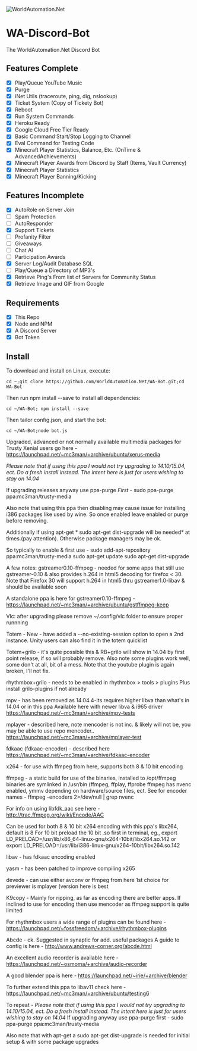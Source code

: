 ![WorldAutomation.Net](https://i1.wp.com/www.worldautomation.net/wp-content/uploads/2018/11/web.png?w=100&ssl=1)
# WA-Discord-Bot
The WorldAutomation.Net Discord Bot

## Features Complete
- [x] Play/Queue YouTube Music
- [x] Purge
- [x] iNet Utils (traceroute, ping, dig, nslookup)
- [x] Ticket System (Copy of Tickety Bot)
- [x] Reboot
- [x] Run System Commands
- [x] Heroku Ready
- [x] Google Cloud Free Tier Ready
- [x] Basic Command Start/Stop Logging to Channel
- [x] Eval Command for Testing Code
- [x] Minecraft Player Statistics, Balance, Etc. (OnTime & AdvancedAchievements)
- [x] Minecraft Player Awards from Discord by Staff (Items, Vault Currency)
- [x] Minecraft Player Statistics
- [x] Minecraft Player Banning/Kicking

## Features Incomplete
- [x] AutoRole on Server Join
- [ ] Spam Protection
- [ ] AutoResponder
- [x] Support Tickets
- [ ] Profanity Filter
- [ ] Giveaways
- [ ] Chat AI
- [ ] Participation Awards
- [x] Server Log/Audit Database SQL
- [ ] Play/Queue a Directory of MP3's
- [x] Retrieve Ping's From list of Servers for Community Status
- [x] Retrieve Image and GIF from Google

## Requirements
- [x] This Repo
- [x] Node and NPM
- [x] A Discord Server
- [x] Bot Token

## Install
To download and install on Linux, execute:
```
cd ~;git clone https://github.com/WorldAutomation.Net/WA-Bot.git;cd WA-Bot
```
Then run npm install --save to install all dependencies:
```
cd ~/WA-Bot; npm install --save
```
Then tailor config.json, and start the bot:
```
cd ~/WA-Bot;node bot.js
```



Upgraded, advanced or not normally available multimedia packages for Trusty
Xenial users go here - https://launchpad.net/~mc3man/+archive/ubuntu/xerus-media

*Please note that if using this ppa I would *not* try upgrading to 14.10/15.04, ect. Do a fresh install instead. The intent here is just for users wishing to stay on 14.04*

If upgrading releases anyway use ppa-purge *First* -
sudo ppa-purge ppa:mc3man/trusty-media

Also note that using this ppa then disabling may cause issue for installing i386 packages like used by wine. So once enabled leave enabled or purge before removing.

Additionally if using apt-get * sudo apt-get dist-upgrade will be needed* at times.(pay attention). Otherwise package managers may be ok.

So typically to enable & first use -
sudo add-apt-repository ppa:mc3man/trusty-media
sudo apt-get update
sudo apt-get dist-upgrade

A few notes:
gstreamer0.10-ffmpeg - needed for some apps that still use gstreamer-0.10 & also provides h.264 in html5 decoding for firefox < 30.
Note that Firefox 30 will support h.264 in html5 thru gstreamer1.0-libav & should be available soon

A standalone ppa is here for gstreamer0.10-ffmpeg -
https://launchpad.net/~mc3man/+archive/ubuntu/gstffmpeg-keep

Vlc: after upgrading please remove ~/.config/vlc folder to ensure proper runnning

Totem - New - have added a --no-existing-session option to open a 2nd instance. Unity users can also find it in the totem quicklist

Totem+grilo - it's quite possible this & RB+grilo will show in 14.04 by first point release, if so will probably remove. Also note some plugins work well, some don't at all, bit of a mess. Note that the youtube plugin is again broken, I'll not fix.

rhythmbox+grilo - needs to be enabled in rhythmbox > tools > plugins
Plus install grilo-plugins if not already

mpv - has been removed as 14.04.4-lts requires higher libva than what's in 14.04 or in this ppa
Available here with newer libva & i965 driver
https://launchpad.net/~mc3man/+archive/mpv-tests

mplayer - described here, note mencoder is not inc. & likely will not be, you may be able to use repo mencoder..
https://launchpad.net/~mc3man/+archive/mplayer-test

fdkaac (fdkaac-encoder) - described here
https://launchpad.net/~mc3man/+archive/fdkaac-encoder

x264 - for use with ffmpeg from here, supports both 8 & 10 bit encoding

ffmpeg -
a static build for use of the binaries, installed to /opt/ffmpeg
binaries are symlinked in /usr/bin (ffmpeg, ffplay, ffprobe
ffmpeg has nvenc enabled, ymmv depending on hardware/source files, ect.
See for encoder names -
 ffmpeg -encoders 2>/dev/null | grep nvenc

For info on using libfdk_aac see here -
http://trac.ffmpeg.org/wiki/Encode/AAC

Can be used for both 8 & 10 bit x264 encoding with this ppa's libx264, default is 8
For 10 bit preload the 10 bit .so first in terminal, eg.,
export LD_PRELOAD=/usr/lib/x86_64-linux-gnu/x264-10bit/libx264.so.142
or
export LD_PRELOAD=/usr/lib/i386-linux-gnu/x264-10bit/libx264.so.142

libav - has fdkaac encoding enabled

yasm -
 has been patched to improve compiling x265

devede -
 can use either avconv or ffmpeg from here
 1st choice for previewer is mplayer (version here is best

K9copy -
Mainly for ripping, as far as encoding there are better apps. If inclined to use for encoding then use mencoder as ffmpeg support is quite limited

For rhythmbox users a wide range of plugins can be found here -
https://launchpad.net/~fossfreedom/+archive/rhythmbox-plugins

Abcde -
ck. Suggested in synaptic for add. useful packages
A guide to config is here -
http://www.andrews-corner.org/abcde.html

An excellent audio recorder is available here -
https://launchpad.net/~osmoma/+archive/audio-recorder

A good blender ppa is here -
 https://launchpad.net/~irie/+archive/blender

To further extend this ppa to libav11 check here -
https://launchpad.net/~mc3man/+archive/ubuntu/testing6

To repeat -
*Please note that if using this ppa I would *not* try upgrading to 14.10/15.04, ect. Do a fresh install instead. The intent here is just for users wishing to stay on 14.04*
If upgrading anyway use ppa-purge first -
sudo ppa-purge ppa:mc3man/trusty-media

Also note that with apt-get a sudo apt-get dist-upgrade is needed for initial setup & with some package upgrades